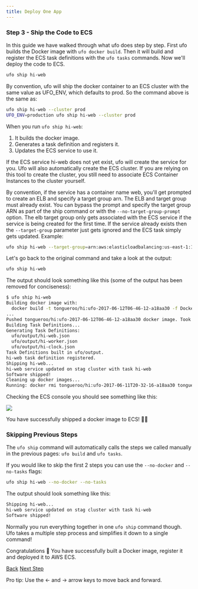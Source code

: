 ```yaml
---
title: Deploy One App
---
```


### Step 3 - Ship the Code to ECS

In this guide we have walked through what ufo does step by step.  First ufo builds the Docker image with `ufo docker build`.  Then it will build and register the ECS task definitions with the `ufo tasks` commands. Now we'll deploy the code to ECS.

```sh
ufo ship hi-web
```

By convention, ufo will ship the docker container to an ECS cluster with the same value as UFO_ENV, which defaults to prod.  So the command above is the same as:

```sh
ufo ship hi-web --cluster prod
UFO_ENV=production ufo ship hi-web --cluster prod
```

When you run `ufo ship hi-web`:

1. It builds the docker image.
2. Generates a task definition and registers it.
3. Updates the ECS service to use it.

If the ECS service hi-web does not yet exist, ufo will create the service for you. Ufo will also automatically create the ECS cluster. If you are relying on this tool to create the cluster, you still need to associate ECS Container Instances to the cluster yourself.

By convention, if the service has a container name web, you'll get prompted to create an ELB and specify a target group arn.  The ELB and target group must already exist. You can bypass the prompt and specify the target group ARN as part of the ship command or with the `--no-target-group-prompt` option.  The elb target group only gets associated with the ECS service if the service is being created for the first time.  If the service already exists then the `--target-group` parameter just gets ignored and the ECS task simply gets updated.  Example:


```bash
ufo ship hi-web --target-group=arn:aws:elasticloadbalancing:us-east-1:12345689:targetgroup/hi-web/12345
```

Let's go back to the original command and take a look at the output:

```sh
ufo ship hi-web
```

The output should look something like this (some of the output has been removed for conciseness):

```sh
$ ufo ship hi-web
Building docker image with:
  docker build -t tongueroo/hi:ufo-2017-06-12T06-46-12-a18aa30 -f Dockerfile .
...
Pushed tongueroo/hi:ufo-2017-06-12T06-46-12-a18aa30 docker image. Took 9s.
Building Task Definitions...
Generating Task Definitions:
  ufo/output/hi-web.json
  ufo/output/hi-worker.json
  ufo/output/hi-clock.json
Task Definitions built in ufo/output.
hi-web task definition registered.
Shipping hi-web...
hi-web service updated on stag cluster with task hi-web
Software shipped!
Cleaning up docker images...
Running: docker rmi tongueroo/hi:ufo-2017-06-11T20-32-16-a18aa30 tongueroo/hi:ufo-2017-06-11T20-27-44-bc80e84 tongueroo/hi:ufo-2017-06-11T20-02-18-bc80e84
```

Checking the ECS console you should see something like this:

<img src="/img/tutorials/ecs-console-ufo-ship.png" class="doc-photo" />

You have successfully shipped a docker image to ECS! 🍾🥂

### Skipping Previous Steps

The `ufo ship` command will automatically calls the steps we called manually in the previous pages: `ufo build` and `ufo tasks`.

If you would like to skip the first 2 steps you can use the `--no-docker` and `--no-tasks` flags:

```sh
ufo ship hi-web --no-docker --no-tasks
```

The output should look something like this:

```sh
Shipping hi-web...
hi-web service updated on stag cluster with task hi-web
Software shipped!
```

Normally you run everything together in one `ufo ship` command though.  Ufo takes a multiple step process and simplifies it down to a single command!

Congratulations 🎊 You have successfully built a Docker image, register it and deployed it to AWS ECS.

<a id="prev" class="btn btn-basic" href="{% link _docs/tutorial-ufo-tasks-build.md %}">Back</a>
<a id="next" class="btn btn-primary" href="{% link _docs/tutorial-ufo-ships.md %}">Next Step</a>
<p class="keyboard-tip">Pro tip: Use the <- and -> arrow keys to move back and forward.</p>

